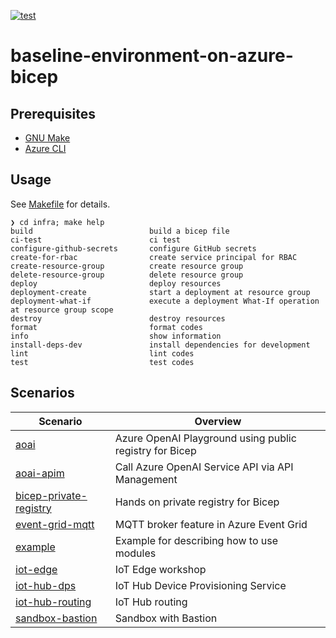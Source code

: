 [![test](https://github.com/ks6088ts-labs/baseline-environment-on-azure-bicep/actions/workflows/test.yml/badge.svg?branch=main)](https://github.com/ks6088ts-labs/baseline-environment-on-azure-bicep/actions/workflows/test.yml?query=branch%3Amain)

# baseline-environment-on-azure-bicep

## Prerequisites

- [GNU Make](https://www.gnu.org/software/make/)
- [Azure CLI](https://github.com/Azure/azure-cli#installation)

## Usage

See [Makefile](./infra/Makefile) for details.

```shell
❯ cd infra; make help
build                          build a bicep file
ci-test                        ci test
configure-github-secrets       configure GitHub secrets
create-for-rbac                create service principal for RBAC
create-resource-group          create resource group
delete-resource-group          delete resource group
deploy                         deploy resources
deployment-create              start a deployment at resource group
deployment-what-if             execute a deployment What-If operation at resource group scope
destroy                        destroy resources
format                         format codes
info                           show information
install-deps-dev               install dependencies for development
lint                           lint codes
test                           test codes
```

## Scenarios

| Scenario                                                                     | Overview                                                |
| ---------------------------------------------------------------------------- | ------------------------------------------------------- |
| [aoai](./infra/scenarios/aoai/README.md)                                     | Azure OpenAI Playground using public registry for Bicep |
| [aoai-apim](./infra/scenarios/aoai-apim/README.md)                           | Call Azure OpenAI Service API via API Management        |
| [bicep-private-registry](./infra/scenarios/bicep-private-registry/README.md) | Hands on private registry for Bicep                     |
| [event-grid-mqtt](./infra/scenarios/event-grid-mqtt/README.md)               | MQTT broker feature in Azure Event Grid                 |
| [example](./infra/scenarios/example/README.md)                               | Example for describing how to use modules               |
| [iot-edge](./infra/scenarios/iot-edge/README.md)                             | IoT Edge workshop                                       |
| [iot-hub-dps](./infra/scenarios/iot-hub-dps/README.md)                       | IoT Hub Device Provisioning Service                     |
| [iot-hub-routing](./infra/scenarios/iot-hub-routing/README.md)               | IoT Hub routing                                         |
| [sandbox-bastion](./infra/scenarios/sandbox-bastion/README.md)               | Sandbox with Bastion                                    |
